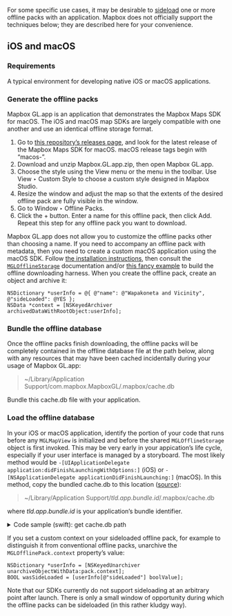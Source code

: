 For some specific use cases, it may be desirable to [sideload](https://en.wikipedia.org/wiki/Sideloading) one or more offline packs with an application. Mapbox does not officially support the techniques below; they are described here for your convenience.

## iOS and macOS

### Requirements

A typical environment for developing native iOS or macOS applications.

### Generate the offline packs

Mapbox GL.app is an application that demonstrates the Mapbox Maps SDK for macOS. The iOS and macOS map SDKs are largely compatible with one another and use an identical offline storage format.

1. Go to [this repository’s releases page](https://github.com/mapbox/mapbox-gl-native/releases/), and look for the latest release of the Mapbox Maps SDK for macOS. macOS release tags begin with “macos-”.
1. Download and unzip Mapbox.GL.app.zip, then open Mapbox GL.app.
1. Choose the style using the View menu or the menu in the toolbar. Use View ‣ Custom Style to choose a custom style designed in Mapbox Studio.
1. Resize the window and adjust the map so that the extents of the desired offline pack are fully visible in the window.
1. Go to Window ‣ Offline Packs.
1. Click the + button. Enter a name for this offline pack, then click Add. Repeat this step for any offline pack you want to download.

Mapbox GL.app does not allow you to customize the offline packs other than choosing a name. If you need to accompany an offline pack with metadata, then you need to create a custom macOS application using the macOS SDK. Follow [the installation instructions](http://mapbox.github.io/mapbox-gl-native/macos/0.6.0/#installation), then consult the [`MGLOfflineStorage`](http://mapbox.github.io/mapbox-gl-native/macos/0.6.0/Classes/MGLOfflineStorage.html) documentation and/or [this fancy example](https://www.mapbox.com/ios-sdk/examples/offline-pack/) to build the offline downloading harness. When you create the offline pack, create an object and archive it:

```objc
NSDictionary *userInfo = @{ @"name": @"Wapakoneta and Vicinity", @"sideLoaded": @YES };
NSData *context = [NSKeyedArchiver archivedDataWithRootObject:userInfo];
```

### Bundle the offline database

Once the offline packs finish downloading, the offline packs will be completely contained in the offline database file at the path below, along with any resources that may have been cached incidentally during your usage of Mapbox GL.app:

> ~/Library/Application Support/com.mapbox.MapboxGL/.mapbox/cache.db

Bundle this cache.db file with your application.

### Load the offline database

In your iOS or macOS application, identify the portion of your code that runs before any `MGLMapView` is initialized and before the shared `MGLOfflineStorage` object is first invoked. This may be very early in your appication’s life cycle, especially if your user interface is managed by a storyboard. The most likely method would be `-[UIApplicationDelegate application:didFinishLaunchingWithOptions:]` (iOS) or `-[NSApplicationDelegate applicationDidFinishLaunching:]` (macOS). In this method, copy the bundled cache.db to this location ([source](https://github.com/mapbox/mapbox-gl-native/blob/fdc287ec3608850654196e3b3a682ca3c5039676/platform/darwin/src/MGLOfflineStorage.mm#L142-L169)):

> ~/Library/Application Support/_tld.app.bundle.id_/.mapbox/cache.db

where _tld.app.bundle.id_ is your application’s bundle identifier.

<details> 
<summary>Code sample (swift): get cache.db path </summary>
```swift
  do {
    let paths = NSSearchPathForDirectoriesInDomains(.applicationSupportDirectory, .userDomainMask, true)
    guard let bundleId = Bundle.main.bundleIdentifier else { return }
    let appSupportDirUrl = URL(fileURLWithPath: paths[0] + "/\(bundleId)")
    let mapboxDir = appSupportDirUrl.appendingPathComponent(".mapbox")
    try FileManager.default.createDirectory(at: mapboxDir, withIntermediateDirectories: true, attributes: nil);
    try FileManager.default.copyItem(at: URL(fileURLWithPath: "<path_to_your_cache.db>"), to: mapboxDir)
  } catch let error {
    print("Error: \(error.localizedDescription)");
  }
```
</details>


If you set a custom context on your sideloaded offline pack, for example to distinguish it from conventional offline packs, unarchive the `MGLOfflinePack.context` property’s value:

```objc
NSDictionary *userInfo = [NSKeyedUnarchiver unarchiveObjectWithData:pack.context];
BOOL wasSideLoaded = [userInfo[@"sideLoaded"] boolValue];
```

Note that our SDKs currently do not support sideloading at an arbitrary point after launch. There is only a small window of opportunity during which the offline packs can be sideloaded (in this rather kludgy way).